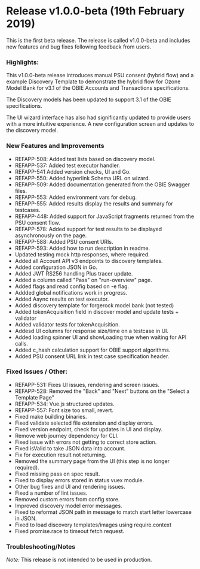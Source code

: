 # Release v1.0.0-beta (19th February 2019)

This is the first beta release. The release is called v1.0.0-beta and includes new features and bug fixes following feedback from users.

### Highlights:

This v1.0.0-beta release introduces manual PSU consent (hybrid flow) and a example Discovery Template to demonstrate the hybrid flow for Ozone Model Bank for v3.1 of the OBIE Accounts and Transactions specifications.

The Discovery models has been updated to support 3.1 of the OBIE specifications.

The UI wizard interface has also had significantly updated to provide users with a more intuitive experience. A new configuration screen and updates to the discovery model.

### New Features and Improvements


* REFAPP-508: Added test lists based on discovery model.
* REFAPP-537: Added test executor handler.
* REFAPP-541 Added version checks, UI and Go.
* REFAPP-550: Added hyperlink Schema URL on wizard.
* REFAPP-509: Added documentation generated from the OBIE Swagger files.
* REFAPP-553: Added environment vars for debug.
* REFAPP-555: Added results display the results and summary for testcases.
* REFAPP-448: Added support for JavaScript fragments returned from the PSU consent flow.
* REFAPP-578: Added support for test results to be displayed asynchronously on the page.
* REFAPP-588: Added PSU consent URIs.
* REFAPP-593: Added how to run description in readme.
* Updated testing mock http responses, where required.
* Added all Account API v3 endpoints to discovery templates.
* Added configuration JSON in Go.
* Added JWT RS256 handling Plus tracer update.
* Added a column called "Pass" on "run-overview" page.
* Added flags and read config based on -e flag.
* Addded global notifications work in progress.
* Added Aaync results on test executor.
* Added discovery template for forgerock model bank (not tested)
* Added tokenAcquisition field in discover model and update tests + validator
* Added validator tests for tokenAcquisition.
* Addesd UI columns for response size/time on a testcase in UI.
* Added loading spinner UI and showLoading true when waiting for API calls.
* Added c_hash calculation support for OBIE support algorithms.
* Added PSU consent URL link in test case specification header.

### Fixed Issues / Other:

* REFAPP-531: Fixes UI issues, rendering and screen issues.
* REFAPP-528: Removed the "Back" and "Next" buttons on the "Select a Template Page"
* REFAPP-534: Vue.js structured updates.
* REFAPP-557: Font size too small, revert.
* Fixed make building binaries.
* Fixed validate selected file extension and display errors.
* Fixed version endpoint, check for updates in UI and display.
* Remove web journey dependency for CLI.
* Fixed issue with errors not getting to correct store action.
* Fixed isValid to take JSON data into account.
* Fix for execution result not returning.
* Removed the summary page from the UI (this step is no longer required).
* Fixed missing pass on spec result.
* Fixed to display errors stored in status vuex module.
* Other bug fixes and UI and rendering issues.
* Fixed a number of lint issues.
* Removed custom errors from config store.
* Improved discovery model error messages.
* Fixed to reformat JSON path in message to match start letter lowercase in JSON.
* Fixed to load discovery templates/images using require.context
* Fixed promise.race to timeout fetch request.

### Troubleshooting/Notes

*Note:* This release is not intended to be used in production.